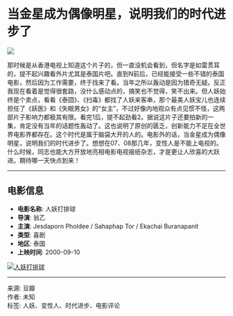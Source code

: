 # 当金星成为偶像明星，说明我们的时代进步了

[![](https://img3.doubanio.com/icon/u82851721-3.jpg)](https://www.douban.com/people/BIANJU20170418/)

那时候是从香港电视上知道这个片子的，但一直没机会看到，但名字是如雷贯耳的，提不起兴趣看外片尤其是泰国片吧。直到N前后，已经能接受一些不错的泰国电影，然后因为工作需要，终于找来了看。当年之所以轰动是因为猎奇无疑。反正我现在看着是觉得很套路，没什么感动点的，搞笑也不觉得，笑不出来。但人妖始终是个卖点，看看《泰囧》、《扫毒》都找了人妖来客串，那个最美人妖宝儿也连续担任了《妖医》和《失眠男女》的“女主”，不过好像内地观众有点见惯不怪，这两部片子影响力都极其有限。看完1后，提不起劲看2。据说这片子还要拍新的一集，肯定没有当年的话题性轰动了。这也说明了原创的匮乏，创新能力不足在全世界电影界都存在。这个时代是属于脑袋大开的人的。电影外的话，当金星成为偶像明星，说明我们的时代进步了。想想在07、08那几年，变性人是不能上电视的。什么时候，同志也能大方开放地亮相电影电视报纸杂志，才是更让人欣喜的大跃进。期待哪一天快点到来！

---

## 电影信息

- **电影名称**: 人妖打排球
- **导演**: 翁乙
- **主演**: Jesdaporn Pholdee / Sahaphap Tor / Ekachai Buranapanit
- **类型**: 喜剧
- **地区**: 泰国
- **上映时间**: 2000-09-10

[![人妖打排球](https://img2.doubanio.com/view/photo/s_ratio_poster/public/p2402952101.webp)](https://movie.douban.com/subject/1294084/)

---

来源: 豆瓣  
作者: 未知  
标签: 人妖、变性人、时代进步、电影评论